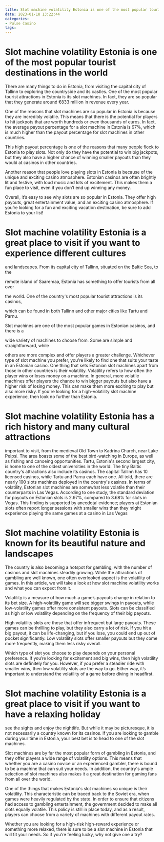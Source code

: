 ```yaml
---
title: Slot machine volatility Estonia is one of the most popular tourist destinations in the world
date: 2023-01-18 13:22:44
categories:
- Pulse Casino
tags:
---
```



#  Slot machine volatility Estonia is one of the most popular tourist destinations in the world

There are many things to do in Estonia, from visiting the capital city of Tallinn to exploring the countryside and its castles. One of the most popular tourist attractions in Estonia is its slot machines. In fact, they are so popular that they generate around €833 million in revenue every year.

One of the reasons that slot machines are so popular in Estonia is because they are incredibly volatile. This means that there is the potential for players to hit jackpots that are worth hundreds or even thousands of euros. In fact, the average payout percentage for a slot machine in Estonia is 97%, which is much higher than the payout percentage for slot machines in other countries.

This high payout percentage is one of the reasons that many people flock to Estonia to play slots. Not only do they have the potential to win big jackpots, but they also have a higher chance of winning smaller payouts than they would at casinos in other countries.

Another reason that people love playing slots in Estonia is because of the unique and exciting casino atmosphere. Estonian casinos are often brightly lit and festive, with loud music and lots of excitement. This makes them a fun place to visit, even if you don’t end up winning any money.

Overall, it’s easy to see why slots are so popular in Estonia. They offer high payouts, great entertainment value, and an exciting casino atmosphere. If you’re looking for a fun and exciting vacation destination, be sure to add Estonia to your list!

#  Slot machine volatility Estonia is a great place to visit if you want to experience different cultures

and landscapes. From its capital city of Tallinn, situated on the Baltic Sea, to the

remote island of Saaremaa, Estonia has something to offer tourists from all over

the world. One of the country's most popular tourist attractions is its casinos,

which can be found in both Tallinn and other major cities like Tartu and Parnu.

Slot machines are one of the most popular games in Estonian casinos, and there is a

wide variety of machines to choose from. Some are simple and straightforward, while

others are more complex and offer players a greater challenge. Whichever type of slot machine you prefer, you're likely to find one that suits your taste in an Estonian casino. One thing that sets Estonian slot machines apart from those in other countries is their volatility. Volatility refers to how often the player wins or loses money on a machine. In general, more volatile machines offer players the chance to win bigger payouts but also have a higher risk of losing money. This can make them more exciting to play but also more risky. If you're looking for a high-volatility slot machine experience, then look no further than Estonia.

#  Slot machine volatility Estonia has a rich history and many cultural attractions
important to visit, from the medieval Old Town to Kadrina
Church, near Lake Peipsi. The area boasts some of the best bird-watching in Europe, as
well as fishing and canoeing opportunities. Tartu, Estonia's second largest city, is home to one of the
oldest universities in the world. 
The tiny Baltic country's attractions also include its casinos. The capital Tallinn has 10 licensed
casinos, while Tartu and Parnu each have one. All told, there are nearly 100 slots machines deployed in
the country's casinos. In terms of volatility, Estonian slot machines are somewhat less volatile than their
counterparts in Las Vegas. According to one study, the standard deviation for payouts on Estonian slots is
2.97%, compared to 3.68% for slots in Vegas. This finding is supported by anecdotal evidence; players at Estonian
slots often report longer sessions with smaller wins than they might experience playing the same games at a casino
in Las Vegas

#  Slot machine volatility Estonia is known for its beautiful nature and landscapes

The country is also becoming a hotspot for gambling, with the number of casinos and slot machines steadily growing. While the attractions of gambling are well known, one often overlooked aspect is the volatility of games. In this article, we will take a look at how slot machine volatility works and what you can expect from it. 

Volatility is a measure of how much a game’s payouts change in relation to its bet size. A high-volatility game will see bigger swings in payouts, while low-volatility games offer more consistent payouts. Slots can be classified as high or low volatility depending on the frequency of their big payouts.

High volatility slots are those that offer infrequent but large payouts. These games can be thrilling to play, but they also carry a lot of risk. If you hit a big payout, it can be life-changing, but if you lose, you could end up out of pocket significantly. Low volatility slots offer smaller payouts but they come more frequently, making them less risky overall.

Which type of slot you choose to play depends on your personal preference. If you’re looking for excitement and big wins, then high volatility slots are definitely for you. However, if you prefer a steadier ride with smaller wins, then low volatility slots are the way to go. Either way, it’s important to understand the volatility of a game before diving in headfirst.

#  Slot machine volatility Estonia is a great place to visit if you want to have a relaxing holiday
see the sights and enjoy the nightlife. But while it may be picturesque,
it is not necessarily a country known for its casinos. If you are looking to gamble
during your time in Estonia, your best bet is to head to one of the slot machines.

Slot machines are by far the most popular form of gambling in Estonia, and they offer
players a wide range of volatility options. This means that whether you are a
casino novice or an experienced gambler, there is bound to be a machine that can
suit your needs. In addition, the country's ample selection of slot machines also makes it
a great destination for gaming fans from all over the world.

One of the things that makes Estonia's slot machines so unique is their volatility.
This characteristic can be traced back to the Soviet era, when games were heavily regulated
by the state. In order to ensure that citizens had access to gambling entertainment,
the government decided to make all slots equally volatile. This policy is still in place today,
and as a result, players can choose from a variety of machines with different payout rates.

Whether you are looking for a high-risk high-reward experience or something more relaxed,
there is sure to be a slot machine in Estonia that will fit your needs. So if you're feeling lucky, why not give one a try?